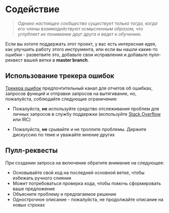 # Содействие

  > _Однако настоящее сообщество существует только тогда, когда его члены взаимодействуют осмысленным образом, что углубляет их понимание друг друга и ведет к обучению._

Если вы хотите поддержать этот проект, у вас есть интересная идея, как улучшить работу этого инструмента, или если вы нашли какие-то ошибки - разветвите это, добавьте свои исправления и добавьте пулл-реквест вашей ветки в **master branch**.

## Использование трекера ошибок

[Трекера ошибок](https://github.com/trimstray/the-book-of-secret-knowledge/issues) предпочтительный канал для отчетов об ошибках, запросов функций и отправки запросов на вытягивание, но, пожалуйста, соблюдайте следующие ограничения:

* Пожалуйста, **не** используйте средство отслеживания проблем для личных запросов в службу поддержки (используйте [Stack Overflow](https://stackoverflow.com) или IRC)

* Пожалуйста, **не** срывайте и не троллите проблемы. Держите дискуссию по теме и уважайте мнение других

## Пулл-реквесты

При создании запроса на включение обратите внимание на следующее:

- Основывайте свой код на последней основной ветке, чтобы избежать ручного слияния
- Может потребоваться проверка кода, чтобы помочь сформировать ваше предложение
- Объясните проблему и предлагаемое решение
- Однострочное описание - пожалуйста, не продолжайте описание на новых строках
